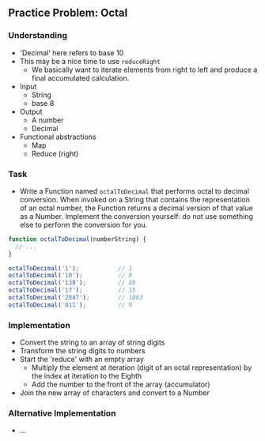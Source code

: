 ## Practice Problem: Octal

### Understanding
- 'Decimal' here refers to base 10
- This may be a nice time to use `reduceRight`
  + We basically want to iterate elements from right to left and produce a final accumulated calculation.
- Input
  + String
  + base 8
- Output
  + A number
  + Decimal
- Functional abstractions
  + Map
  + Reduce (right)

### Task
- Write a Function named `octalToDecimal` that performs octal to decimal conversion. When invoked on a String that contains the representation of an octal number, the Function returns a decimal version of that value as a Number. Implement the conversion yourself: do not use something else to perform the conversion for you.
```js
function octalToDecimal(numberString) {
  // ...
}

octalToDecimal('1');           // 1
octalToDecimal('10');          // 8
octalToDecimal('130');         // 88
octalToDecimal('17');          // 15
octalToDecimal('2047');        // 1063
octalToDecimal('011');         // 9
```

### Implementation
- Convert the string to an array of string digits
- Transform the string digits to numbers
- Start the 'reduce' with an empty array
  + Multiply the element at iteration (digit of an octal representation) by the index at iteration to the Eighth
  + Add the number to the front of the array (accumulator)
- Join the new array of characters and convert to a Number

### Alternative Implementation
- ...